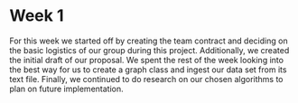 # Week 1
For this week we started off by creating the team contract and deciding on the basic logistics of our group during this project. Additionally, we created the initial draft of our proposal. We spent the rest of the week looking into the best way for us to create a graph class and ingest our data set from its text file. Finally, we continued to do research on our chosen algorithms to plan on future implementation.
